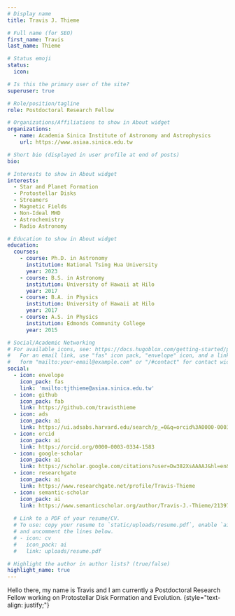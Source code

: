 ```yaml
---
# Display name
title: Travis J. Thieme

# Full name (for SEO)
first_name: Travis
last_name: Thieme

# Status emoji
status:
  icon: 

# Is this the primary user of the site?
superuser: true

# Role/position/tagline
role: Postdoctoral Research Fellow

# Organizations/Affiliations to show in About widget
organizations:
  - name: Academia Sinica Institute of Astronomy and Astrophysics
    url: https://www.asiaa.sinica.edu.tw

# Short bio (displayed in user profile at end of posts)
bio: 

# Interests to show in About widget
interests:
  - Star and Planet Formation
  - Protostellar Disks
  - Streamers 
  - Magnetic Fields 
  - Non-Ideal MHD
  - Astrochemistry
  - Radio Astronomy

# Education to show in About widget
education:
  courses:
    - course: Ph.D. in Astronomy
      institution: National Tsing Hua University
      year: 2023
    - course: B.S. in Astronomy
      institution: University of Hawaii at Hilo
      year: 2017
    - course: B.A. in Physics
      institution: University of Hawaii at Hilo
      year: 2017
    - course: A.S. in Physics
      institution: Edmonds Community College
      year: 2015

# Social/Academic Networking
# For available icons, see: https://docs.hugoblox.com/getting-started/page-builder/#icons
#   For an email link, use "fas" icon pack, "envelope" icon, and a link in the
#   form "mailto:your-email@example.com" or "/#contact" for contact widget.
social:
  - icon: envelope
    icon_pack: fas
    link: 'mailto:tjthieme@asiaa.sinica.edu.tw'
  - icon: github
    icon_pack: fab
    link: https://github.com/travisthieme
  - icon: ads
    icon_pack: ai
    link: https://ui.adsabs.harvard.edu/search/p_=0&q=orcid%3A0000-0003-0334-1583&sort=date%20desc%2C%20bibcode%20desc
  - icon: orcid
    icon_pack: ai
    link: https://orcid.org/0000-0003-0334-1583
  - icon: google-scholar 
    icon_pack: ai
    link: https://scholar.google.com/citations?user=Dw382XsAAAAJ&hl=en&authuser=3
  - icon: researchgate 
    icon_pack: ai
    link: https://www.researchgate.net/profile/Travis-Thieme
  - icon: semantic-scholar
    icon_pack: ai
    link: https://www.semanticscholar.org/author/Travis-J.-Thieme/2139710556
    
  # Link to a PDF of your resume/CV.
  # To use: copy your resume to `static/uploads/resume.pdf`, enable `ai` icons in `params.yaml`,
  # and uncomment the lines below.
  # - icon: cv
  #   icon_pack: ai
  #   link: uploads/resume.pdf

# Highlight the author in author lists? (true/false)
highlight_name: true
---
```


Hello there, my name is Travis and I am currently a Postdoctoral Research Fellow working on Protostellar Disk Formation and Evolution. 
{style="text-align: justify;"}
